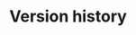 # Version history

[.de]: ../../de/src/version-history.md
[.source]: https://www.linux-tips-and-tricks.de/en/raspibackupcategorye/433-raspibackup-versionshistory
[.source]: https://www.linux-tips-and-tricks.de/de/raspibackupcategoried/432-raspibackup-versionshistorie
